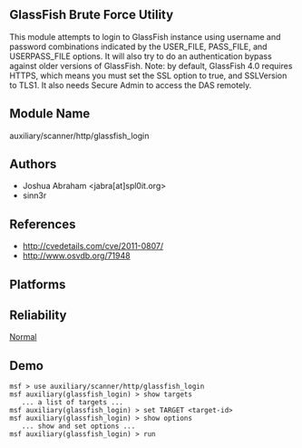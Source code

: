 ## GlassFish Brute Force Utility

This module attempts to login to GlassFish instance using 
username and password combinations indicated by the 
USER_FILE, PASS_FILE, and USERPASS_FILE options. It will 
also try to do an authentication bypass against older 
versions of GlassFish. Note: by default, GlassFish 4.0 
requires HTTPS, which means you must set the SSL option to 
true, and SSLVersion to TLS1. It also needs Secure Admin to 
access the DAS remotely.


## Module Name
auxiliary/scanner/http/glassfish_login

## Authors
* Joshua Abraham <jabra[at]spl0it.org>
* sinn3r


## References
* http://cvedetails.com/cve/2011-0807/
* http://www.osvdb.org/71948




## Platforms


## Reliability
[Normal](https://github.com/rapid7/metasploit-framework/wiki/Exploit-Ranking)

## Demo

```
msf > use auxiliary/scanner/http/glassfish_login
msf auxiliary(glassfish_login) > show targets
   ... a list of targets ...
msf auxiliary(glassfish_login) > set TARGET <target-id>
msf auxiliary(glassfish_login) > show options
   ... show and set options ...
msf auxiliary(glassfish_login) > run
```
    
    